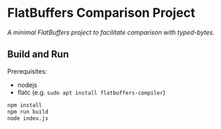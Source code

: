 # FlatBuffers Comparison Project

*A minimal FlatBuffers project to facilitate comparison with typed-bytes.*

## Build and Run

Prerequisites:
- nodejs
- flatc (e.g. `sudo apt install flatbuffers-compiler`)

```sh
npm install
npm run build
node index.js
```
